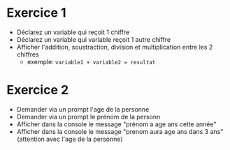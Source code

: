 # Exercice 1 
- Déclarez un variable qui reçoit 1 chiffre
- Déclarez un variable qui variable reçoit 1 autre chiffre
- Afficher l'addition, soustraction, division et multiplication entre les 2 chiffres
    - exemple: ` variable1 + variable2 = resultat `

# Exercice 2 
- Demander via un prompt l'age de la personne
- Demander via un prompt le prénom de la personn
- Afficher dans la console le message "prénom a age ans cette année"
- Afficher dans la console le message "prenom aura age ans dans 3 ans" (attention avec l'age de la personne)
